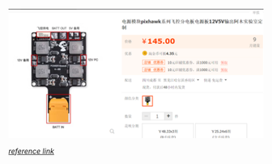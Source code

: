 ![](image/阿木无人机供电板/1698770478211.png)

*[reference link](https://item.taobao.com/item.htm?spm=a1z10.5-c-s.w4002-22617251051.26.7bd372e8yRLnir&id=643870261280)*
